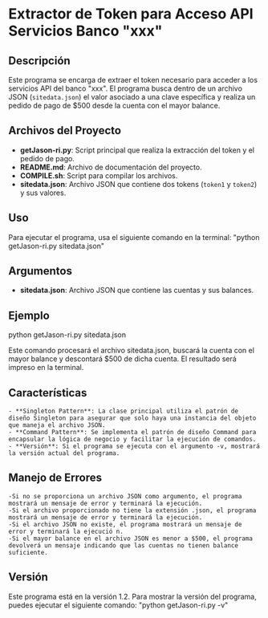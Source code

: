 # Extractor de Token para Acceso API Servicios Banco "xxx"

## Descripción
Este programa se encarga de extraer el token necesario para acceder a los servicios API del banco "xxx". El programa busca dentro de un archivo JSON (`sitedata.json`) el valor asociado a una clave específica y realiza un pedido de pago de $500 desde la cuenta con el mayor balance.

## Archivos del Proyecto

- **getJason-ri.py**: Script principal que realiza la extracción del token y el pedido de pago.
- **README.md**: Archivo de documentación del proyecto.
- **COMPILE.sh**: Script para compilar los archivos.
- **sitedata.json**: Archivo JSON que contiene dos tokens (`token1` y `token2`) y sus valores.

## Uso

Para ejecutar el programa, usa el siguiente comando en la terminal:
"python getJason-ri.py sitedata.json"

## Argumentos
- **sitedata.json**: Archivo JSON que contiene las cuentas y sus balances.

## Ejemplo
python getJason-ri.py sitedata.json

Este comando procesará el archivo sitedata.json, buscará la cuenta con el mayor balance y descontará $500 de dicha cuenta. El resultado será impreso en la terminal.

## Características
    - **Singleton Pattern**: La clase principal utiliza el patrón de diseño Singleton para asegurar que solo haya una instancia del objeto que maneja el archivo JSON.
    - **Command Pattern**: Se implementa el patrón de diseño Command para encapsular la lógica de negocio y facilitar la ejecución de comandos.
    - **Versión**: Si el programa se ejecuta con el argumento -v, mostrará la versión actual del programa.

## Manejo de Errores
    -Si no se proporciona un archivo JSON como argumento, el programa mostrará un mensaje de error y terminará la ejecución.
    -Si el archivo proporcionado no tiene la extensión .json, el programa mostrará un mensaje de error y terminará la ejecución.
    -Si el archivo JSON no existe, el programa mostrará un mensaje de error y terminará la ejecució n.
    -Si el mayor balance en el archivo JSON es menor a $500, el programa devolverá un mensaje indicando que las cuentas no tienen balance suficiente.

## Versión
Este programa está en la versión 1.2. Para mostrar la versión del programa, puedes ejecutar el siguiente comando:
"python getJason-ri.py -v"